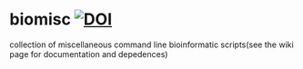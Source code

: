 # biomisc  [![DOI](https://zenodo.org/badge/DOI/10.5281/zenodo.4203144.svg)](https://doi.org/10.5281/zenodo.4203144)
collection of  miscellaneous command line bioinformatic scripts(see the wiki page for documentation and depedences) 
